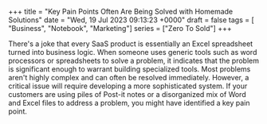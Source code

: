 +++ 
title = "Key Pain Points Often Are Being Solved with Homemade Solutions"
date = "Wed, 19 Jul 2023 09:13:23 +0000"
draft = false
tags = [ "Business", "Notebook", "Marketing"]
series = ["Zero To Sold"]
+++

There's a joke that every SaaS product is essentially an Excel spreadsheet turned into business logic. When someone uses generic tools such as word processors or spreadsheets to solve a problem, it indicates that the problem is significant enough to warrant building specialized tools. Most problems aren't highly complex and can often be resolved immediately. However, a critical issue will require developing a more sophisticated system. If your customers are using piles of Post-it notes or a disorganized mix of Word and Excel files to address a problem, you might have identified a key pain point.